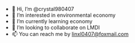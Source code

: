 - 👋 Hi, I’m @crystal980407
- 👀 I’m interested in environmental economy
- 🌱 I’m currently learning economy
- 💞️ I’m looking to collaborate on LMDI
- 📫 You can reach me by linxl0407@foxmail.com

<!---
crystal980407/crystal980407 is a ✨ special ✨ repository because its `README.md` (this file) appears on your GitHub profile.
You can click the Preview link to take a look at your changes.
--->
